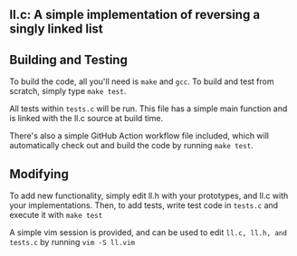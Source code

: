 ## ll.c: A simple implementation of reversing a singly linked list

## Building and Testing

To build the code, all you'll need is `make` and `gcc`. To build and test from scratch, simply type `make test`.

All tests within `tests.c` will be run. This file has a simple main function and is linked with the ll.c source at build time.

There's also a simple GitHub Action workflow file included, which will automatically check out and build the code by running `make test`.

## Modifying

To add new functionality, simply edit ll.h with your prototypes, and ll.c with your implementations. Then, to add tests, write test code in `tests.c` and execute it with `make test`

A simple vim session is provided, and can be used to edit `ll.c, ll.h, and tests.c` by running `vim -S ll.vim`
